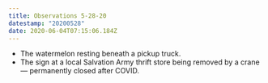 ```yaml
---
title: Observations 5-28-20
datestamp: "20200528"
date: 2020-06-04T07:15:06.184Z
---
```

- The watermelon resting beneath a pickup truck.
- The sign at a local Salvation Army thrift store being removed by a crane — permanently closed after COVID.